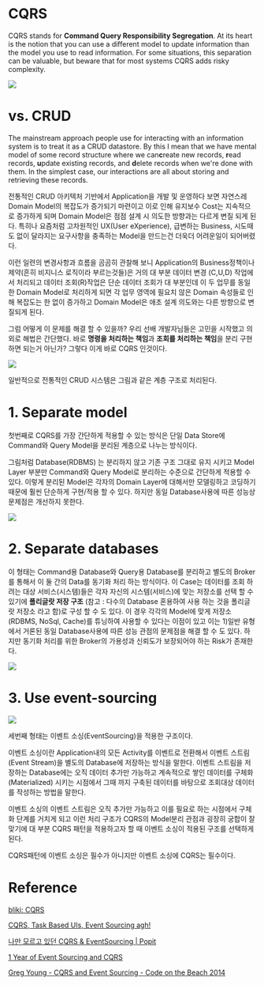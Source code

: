 # CQRS

CQRS stands for **Command Query Responsibility Segregation**. At its heart is the notion that you can use a different model to update information than the model you use to read information. For some situations, this separation can be valuable, but beware that for most systems CQRS adds risky complexity.

![](images/Untitled-3af447cf-cd93-4a87-9cbb-3af738963a14.png)

# vs. CRUD

The mainstream approach people use for interacting with an information system is to treat it as a CRUD datastore. By this I mean that we have mental model of some record structure where we can**c**reate new records, **r**ead records, **u**pdate existing records, and **d**elete records when we're done with them. In the simplest case, our interactions are all about storing and retrieving these records.

전통적인 CRUD 아키텍처 기반에서 Application을 개발 및 운영하다 보면 자연스레 Domain Model의 복잡도가 증가되기 마련이고 이로 인해 유지보수 Cost는 지속적으로 증가하게 되며 Domain Model은 점점 설계 시 의도한 방향과는 다르게 변질 되게 된다. 특히나 요즘처럼 고차원적인 UX(User eXperience), 급변하는 Business, 시도때도 없이 달라지는 요구사항을 충족하는 Model을 만드는건 더욱더 어려운일이 되어버렸다.

이런 일련의 변경사항과 흐름을 곰곰히 관찰해 보니 Application의 Business정책이나 제약(흔히 비지니스 로직이라 부르는것들)은 거의 대 부분 데이터 변경 (C,U,D) 작업에서 처리되고 데이터 조회(R)작업은 단순 데이터 조회가 대 부분인데 이 두 업무를 동일한 Domain Model로 처리하게 되면 각 업무 영역에 필요치 않은 Domain 속성들로 인해 복잡도는 한 없이 증가하고 Domain Model은 애초 설계 의도와는 다른 방향으로 변질되게 된다.

그럼 어떻게 이 문제를 해결 할 수 있을까? 우리 선배 개발자님들은 고민을 시작했고 의외로 해법은 간단했다. 바로 **명령을 처리하는 책임**과 **조회를 처리하는 책임**을 분리 구현 하면 되는거 아닌가? 그렇다 이게 바로 CQRS 인것이다.

![](images/Untitled-6f082f5a-47d9-4b84-8dd7-b6e81d5f7020.png)

일반적으로 전통적인 CRUD 시스템은 그림과 같은 계층 구조로 처리된다.

# 1. Separate model

첫번째로 CQRS를 가장 간단하게 적용할 수 있는 방식은 단일 Data Store에 Command와 Query Model을 분리된 계층으로 나누는 방식이다.

그림처럼 Database(RDBMS) 는 분리하지 않고 기존 구조 그대로 유지 시키고 Model Layer 부분만 Command와 Query Model로 분리하는 수준으로 간단하게 적용할 수 있다. 이렇게 분리된 Model은 각자의 Domain Layer에 대해서만 모델링하고 코딩하기 때문에 훨씬 단순하게 구현/적용 할 수 있다. 하지만 동일 Database사용에 따른 성능상 문제점은 개선하지 못한다.

![](images/Untitled-161012c1-ba63-4126-8c7b-1eaf46ab2779.png)

# 2. Separate databases

이 형태는 Command용 Database와 Query용 Database를 분리하고 별도의 Broker를 통해서 이 둘 간의 Data를 동기화 처리 하는 방식이다. 이 Case는 데이터를 조회 하려는 대상 서비스(시스템)들은 각자 자신의 시스템(서비스)에 맞는 저장소를 선택 할 수 있기에 **폴리글랏 저장 구조** (참고 : 다수의 Database 혼용하여 사용 하는 것을 폴리글랏 저장소 라고 함)로 구성 할 수 도 있다. 이 경우 각각의 Model에 맞게 저장소(RDBMS, NoSql, Cache)를 튜닝하여 사용할 수 있다는 이점이 있고 이는 1)일반 유형에서 거론된 동일 Database사용에 따른 성능 관점의 문제점을 해결 할 수 도 있다. 하지만 동기화 처리를 위한 Broker의 가용성과 신뢰도가 보장되어야 하는 Risk가 존재한다.

![](images/Untitled-51f39879-9827-49d2-9dd5-bc10619973db.png)

# 3. Use event-sourcing

![](images/Untitled-f9478268-f6a2-4d63-a336-e3a8fe8be527.png)

세번째 형태는 이벤트 소싱(EventSourcing)을 적용한 구조이다.

이벤트 소싱이란 Application내의 모든 Activity를 이벤트로 전환해서 이벤트 스트림(Event Stream)을 별도의 Database에 저장하는 방식을 말한다. 이벤트 스트림을 저장하는 Database에는 오직 데이터 추가만 가능하고 계속적으로 쌓인 데이터를 구체화(Materialized) 시키는 시점에서 그때 까지 구축된 데이터를 바탕으로 조회대상 데이터를 작성하는 방법을 말한다.

이벤트 소싱의 이벤트 스트림은 오직 추가만 가능하고 이를 필요로 하는 시점에서 구체화 단계를 거치게 되고 이런 처리 구조가 CQRS의 Model분리 관점과 굉장히 궁합이 잘 맞기에 대 부분 CQRS 패턴을 적용하고자 할 때 이벤트 소싱이 적용된 구조를 선택하게 된다.

CQRS패턴에 이벤트 소싱은 필수가 아니지만 이벤트 소싱에 CQRS는 필수이다.

# Reference

[bliki: CQRS](https://martinfowler.com/bliki/CQRS.html)

[CQRS, Task Based UIs, Event Sourcing agh!](http://codebetter.com/gregyoung/2010/02/16/cqrs-task-based-uis-event-sourcing-agh/)

[나만 모르고 있던 CQRS & EventSourcing | Popit](https://www.popit.kr/cqrs-eventsourcing/)

[1 Year of Event Sourcing and CQRS](https://hackernoon.com/1-year-of-event-sourcing-and-cqrs-fb9033ccd1c6)

[Greg Young - CQRS and Event Sourcing - Code on the Beach 2014](https://youtu.be/JHGkaShoyNs)